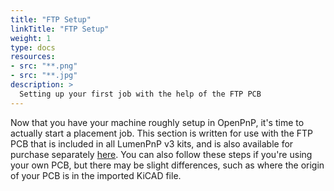 ```yaml
---
title: "FTP Setup"
linkTitle: "FTP Setup"
weight: 1
type: docs
resources:
- src: "**.png"
- src: "**.jpg"
description: >
  Setting up your first job with the help of the FTP PCB
---
```


Now that you have your machine roughly setup in OpenPnP, it's time to actually start a placement job. This section is  written for use with the FTP PCB that is included in all LumenPnP v3 kits, and is also available for purchase separately [here](https://opulo.io/products/getting-started-kit). You can also follow these steps if you're using your own PCB, but there may be slight differences, such as where the origin of your PCB is in the imported KiCAD file.
